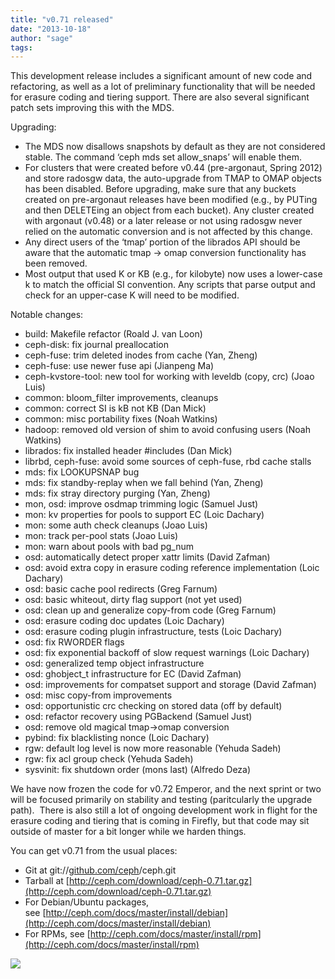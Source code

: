 ```yaml
---
title: "v0.71 released"
date: "2013-10-18"
author: "sage"
tags: 
---
```


This development release includes a significant amount of new code and refactoring, as well as a lot of preliminary functionality that will be needed for erasure coding and tiering support. There are also several significant patch sets improving this with the MDS.

Upgrading:

- The MDS now disallows snapshots by default as they are not considered stable. The command ‘ceph mds set allow\_snaps’ will enable them.
- For clusters that were created before v0.44 (pre-argonaut, Spring 2012) and store radosgw data, the auto-upgrade from TMAP to OMAP objects has been disabled. Before upgrading, make sure that any buckets created on pre-argonaut releases have been modified (e.g., by PUTing and then DELETEing an object from each bucket). Any cluster created with argonaut (v0.48) or a later release or not using radosgw never relied on the automatic conversion and is not affected by this change.
- Any direct users of the ‘tmap’ portion of the librados API should be aware that the automatic tmap -> omap conversion functionality has been removed.
- Most output that used K or KB (e.g., for kilobyte) now uses a lower-case k to match the official SI convention. Any scripts that parse output and check for an upper-case K will need to be modified.

Notable changes:

- build: Makefile refactor (Roald J. van Loon)
- ceph-disk: fix journal preallocation
- ceph-fuse: trim deleted inodes from cache (Yan, Zheng)
- ceph-fuse: use newer fuse api (Jianpeng Ma)
- ceph-kvstore-tool: new tool for working with leveldb (copy, crc) (Joao Luis)
- common: bloom\_filter improvements, cleanups
- common: correct SI is kB not KB (Dan Mick)
- common: misc portability fixes (Noah Watkins)
- hadoop: removed old version of shim to avoid confusing users (Noah Watkins)
- librados: fix installed header #includes (Dan Mick)
- librbd, ceph-fuse: avoid some sources of ceph-fuse, rbd cache stalls
- mds: fix LOOKUPSNAP bug
- mds: fix standby-replay when we fall behind (Yan, Zheng)
- mds: fix stray directory purging (Yan, Zheng)
- mon, osd: improve osdmap trimming logic (Samuel Just)
- mon: kv properties for pools to support EC (Loic Dachary)
- mon: some auth check cleanups (Joao Luis)
- mon: track per-pool stats (Joao Luis)
- mon: warn about pools with bad pg\_num
- osd: automatically detect proper xattr limits (David Zafman)
- osd: avoid extra copy in erasure coding reference implementation (Loic Dachary)
- osd: basic cache pool redirects (Greg Farnum)
- osd: basic whiteout, dirty flag support (not yet used)
- osd: clean up and generalize copy-from code (Greg Farnum)
- osd: erasure coding doc updates (Loic Dachary)
- osd: erasure coding plugin infrastructure, tests (Loic Dachary)
- osd: fix RWORDER flags
- osd: fix exponential backoff of slow request warnings (Loic Dachary)
- osd: generalized temp object infrastructure
- osd: ghobject\_t infrastructure for EC (David Zafman)
- osd: improvements for compatset support and storage (David Zafman)
- osd: misc copy-from improvements
- osd: opportunistic crc checking on stored data (off by default)
- osd: refactor recovery using PGBackend (Samuel Just)
- osd: remove old magical tmap->omap conversion
- pybind: fix blacklisting nonce (Loic Dachary)
- rgw: default log level is now more reasonable (Yehuda Sadeh)
- rgw: fix acl group check (Yehuda Sadeh)
- sysvinit: fix shutdown order (mons last) (Alfredo Deza)

We have now frozen the code for v0.72 Emperor, and the next sprint or two will be focused primarily on stability and testing (paritcularly the upgrade path).  There is also still a lot of ongoing development work in flight for the erasure coding and tiering that is coming in Firefly, but that code may sit outside of master for a bit longer while we harden things.

You can get v0.71 from the usual places:

- Git at git://[github.com/ceph](http://github.com/ceph)/ceph.git
- Tarball at [http://ceph.com/download/ceph-0.71.tar.gz](http://ceph.com/download/ceph-0.71.tar.gz)
- For Debian/Ubuntu packages, see [http://ceph.com/docs/master/install/debian](http://ceph.com/docs/master/install/debian)
- For RPMs, see [http://ceph.com/docs/master/install/rpm](http://ceph.com/docs/master/install/rpm)

![](http://track.hubspot.com/__ptq.gif?a=268973&k=14&bu=http://ceph.com&r=http://ceph.com/releases/v0-71-released/&bvt=rss&p=wordpress)
